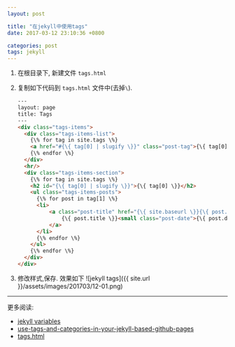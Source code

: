 ```yaml
---
layout: post

title: "在jekyll中使用tags"
date: 2017-03-12 23:10:36 +0800

categories: post
tags: jekyll
---
```

1. 在根目录下, 新建文件 `tags.html`

2. 复制如下代码到 `tags.html` 文件中(去掉`\`).

    ```html
    ---
    layout: page
    title: Tags
    ---
    <div class="tags-items">
      <div class="tags-items-list">
        {\% for tag in site.tags \%}
        <a href="#{\{ tag[0] | slugify \}}" class="post-tag">{\{ tag[0] \}}</a>
        {\% endfor \%}
      </div>
      <hr/>
      <div class="tags-items-section">
        {\% for tag in site.tags \%}
        <h2 id="{\{ tag[0] | slugify \}}">{\{ tag[0] \}}</h2>
        <ul class="tags-items-posts">
          {\% for post in tag[1] \%}
          <li>
              <a class="post-title" href="{\{ site.baseurl \}}{\{ post.url \}}">
                  {\{ post.title \}}<small class="post-date">{\{ post.date | date_to_string \}}</small>
              </a>
          </li>
          {\% endfor \%}
        </ul>
        {\% endfor \%}
      </div>
    </div>
    ```
3. 修改样式,保存. 效果如下
    ![jekyll tags]({{ site.url }}/assets/images/201703/12-01.png)

---
更多阅读:
- [jekyll variables](https://jekyllrb.com/docs/variables/)
- [use-tags-and-categories-in-your-jekyll-based-github-pages](https://codinfox.github.io/dev/2015/03/06/use-tags-and-categories-in-your-jekyll-based-github-pages/)
- [tags.html](https://github.com/codinfox/codinfox-lanyon/blob/dev/blog/tags.html)
